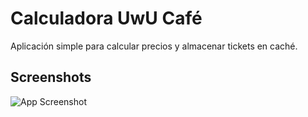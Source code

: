 # Calculadora UwU Café

Aplicación simple para calcular precios y almacenar tickets en caché.



## Screenshots

![App Screenshot](https://i.imgur.com/N8bieMX.png)

